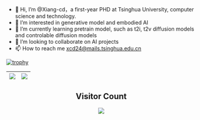 - 👋 Hi, I’m @Xiang-cd，a first-year PHD at Tsinghua University, computer science and technology.
- 👀 I’m interested in generative model and embodied AI
- 🌱 I’m currently learning pretrain model, such as t2i, t2v diffusion models and controlable diffusion models
- 💞️ I’m looking to collaborate on AI projects
- 📫 How to reach me xcd24@mails.tsinghua.edu.cn

<!---
Xiang-cd/Xiang-cd is a ✨ special ✨ repository because its `README.md` (this file) appears on your GitHub profile.
You can click the Preview link to take a look at your changes.
--->

[![trophy](https://github-profile-trophy.vercel.app/?username=Xiang-cd&column=7)](https://github.com/Xiang-cd)

| <img align="center" src="https://github-readme-stats.vercel.app/api?username=Xiang-cd&show_icons=true&hide_border=true" /> | <img align="center" src="https://github-readme-streak-stats.herokuapp.com?user=Xiang-cd&hide_border=true&date_format=M%20j%5B%2C%20Y%5D&ring=7EDDCF&fire=7EDDCF" /> |
| ------------------------------------------------------------ | ------------------------------------------------------------ |



## <center> Visitor Count
<p align="center"> 
  <img src="https://profile-counter.glitch.me/xiang-cd/count.svg" />
</p>
